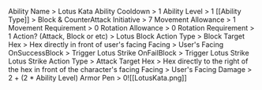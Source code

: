 Ability Name > Lotus Kata
Ability Cooldown > 1
Ability Level > 1
[[Ability Type]] > Block & CounterAttack
Initiative > 7
Movement Allowance > 1
Movement Requirement > 0
Rotation Allowance > 0
Rotation Requirement > 1
Action? (Attack, Block or etc) > 
Lotus Block
	Action Type > Block
	Target Hex > Hex directly in front of user's facing
	Facing > User's Facing
	OnSuccessBlock > Trigger Lotus Strike
	OnFailBlock > Trigger Lotus Strike
Lotus Strike
	Action Type > Attack
	Target Hex > Hex directly to the right of the hex in front of the character's facing
	Facing > User's Facing
	Damage > 2 + (2 * Ability Level)
	Armor Pen > 0![[LotusKata.png]]